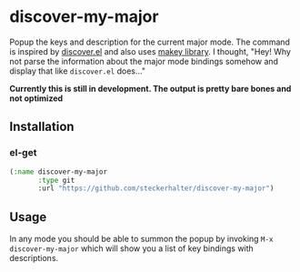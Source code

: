 # discover-my-major

Popup the keys and description for the current major mode. The command is inspired by [discover.el](https://github.com/mickeynp/discover.el) and also uses [makey library](https://github.com/mickeynp/makey). I thought, "Hey! Why not parse the information about the major mode bindings somehow and display that like `discover.el` does..."

**Currently this is still in development. The output is pretty bare bones and not optimized**

## Installation

### el-get

```lisp
(:name discover-my-major
       :type git
       :url "https://github.com/steckerhalter/discover-my-major")
```

## Usage

In any mode you should be able to summon the popup by invoking `M-x discover-my-major` which will show you a list of key bindings with descriptions.
